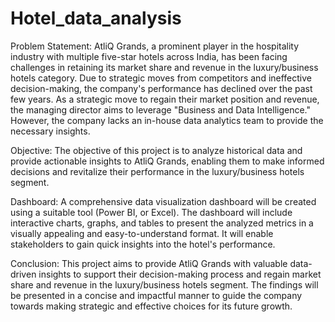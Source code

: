 # Hotel_data_analysis
Problem Statement:
AtliQ Grands, a prominent player in the hospitality industry with multiple five-star hotels across India, has been facing challenges in retaining its market share and revenue in the luxury/business hotels category. Due to strategic moves from competitors and ineffective decision-making, the company's performance has declined over the past few years. As a strategic move to regain their market position and revenue, the managing director aims to leverage "Business and Data Intelligence." However, the company lacks an in-house data analytics team to provide the necessary insights.

Objective:
The objective of this project is to analyze historical data and provide actionable insights to AtliQ Grands, enabling them to make informed decisions and revitalize their performance in the luxury/business hotels segment.



Dashboard:
A comprehensive data visualization dashboard will be created using a suitable tool (Power BI, or Excel). The dashboard will include interactive charts, graphs, and tables to present the analyzed metrics in a visually appealing and easy-to-understand format. It will enable stakeholders to gain quick insights into the hotel's performance.

Conclusion:
This project aims to provide AtliQ Grands with valuable data-driven insights to support their decision-making process and regain market share and revenue in the luxury/business hotels segment. The findings will be presented in a concise and impactful manner to guide the company towards making strategic and effective choices for its future growth.
